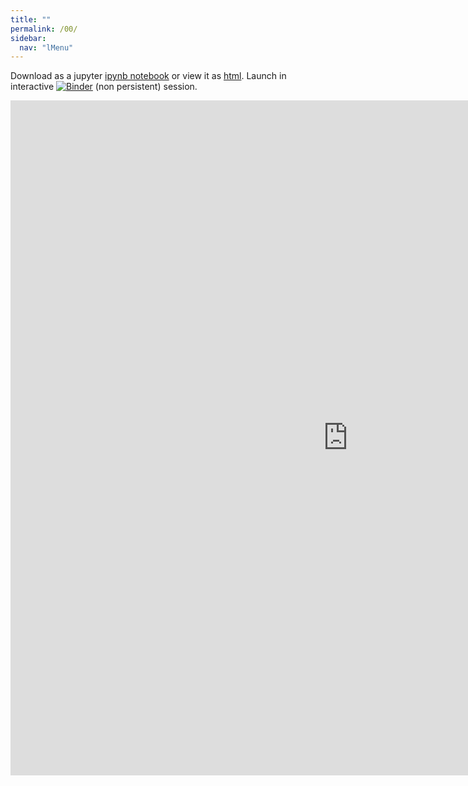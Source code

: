 ```yaml
---
title: ""
permalink: /00/
sidebar:
  nav: "lMenu"
---
```


Download as a jupyter [ipynb notebook](https://datascience-intro.github.io/1MS041-2020/lectures/00.ipynb) or view it as [html](https://datascience-intro.github.io/1MS041-2020/lectures/00.html).
Launch in interactive <a  href="https://mybinder.org/v2/gh/datascience-intro/1MS041-2020/gh-pages?filepath=lectures%2F00.ipynb" target="_blank"><img src="https://mybinder.org/badge_logo.svg" alt="Binder"></a> (non persistent) session.

<iframe src="https://datascience-intro.github.io/1MS041-2020/lectures/00.html" width="1080" height="1080" frameborder="0"></iframe>

    